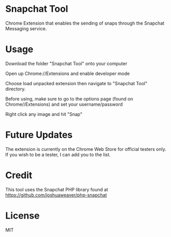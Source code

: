 Snapchat Tool
==================

Chrome Extension that enables the sending of snaps through the Snapchat Messaging service. 


Usage
==================
Download the folder "Snapchat Tool" onto your computer

Open up Chrome://Extensions and enable developer mode

Choose load unpacked extension then navigate to "Snapchat Tool" directory.

Before using, make sure to go to the options page (found on Chrome//Extensions) and set your username/password

Right click any image and hit "Snap" 


Future Updates
==================
The extension is currently on the Chrome Web Store for official testers only. If you wish to be a tester, I can add you to the list. 


Credit
==================
This tool uses the Snapchat PHP library found at https://github.com/joshuaweaver/php-snapchat

License
==================
MIT


<meta property="og:image" content="http://i.imgur.com/5Dp7UJK.jpg" />
